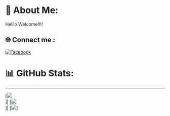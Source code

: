 # 💫 About Me:
Helllo Welcome!!!!


## 🌐 Connect me :
[![Facebook](https://img.shields.io/badge/Facebook-%231877F2.svg?logo=Facebook&logoColor=white)](https://facebook.com/JohanaMisaela)

# 📊 GitHub Stats:
-------------------------------------------------------------------------------------------------------------------
[![](https://github-readme-stats.vercel.app/api?username=JohanaMisaela&theme=city_light&hide_border=true&include_all_commits=false&count_private=false)<br/>]|
[![](https://github-readme-streak-stats.herokuapp.com/?user=JohanaMisaela&theme=city_light&hide_border=true)<br/>]|
[![](https://github-readme-stats.vercel.app/api/top-langs/?username=JohanaMisaela&theme=city_light&hide_border=true&include_all_commits=false&count_private=false&layout=compact)]
